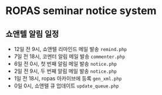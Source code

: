 # ROPAS seminar notice system

## 쇼앤텔 알림 일정

* 12일 전 9시, 쇼앤텔 리마인드 메일 발송 `remind.php`
* 7일 전 18시, 코멘터 알림 메일 발송 `commenter.php`
* 6일 전 0시, 첫 번째 알림 메일 발송 `notice.php`
* 2일 전 9시, 두 번째 알림 메일 발송 `notice.php`
* 1일 전 18시, ropas 아카이브에 등록 `gen_xml.php`
* 0일 0시, 쇼앤텔 큐 업데이트 `update_queue.php`
